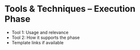 # Tools & Techniques – Execution Phase

- Tool 1: Usage and relevance
- Tool 2: How it supports the phase
- Template links if available